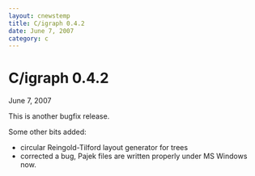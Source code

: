 ```yaml
---
layout: cnewstemp
title: C/igraph 0.4.2
date: June 7, 2007
category: c
---
```


C/igraph 0.4.2
==============

June 7, 2007

This is another bugfix release.

Some other bits added:

- circular Reingold-Tilford layout generator for trees
- corrected a bug, Pajek files are written properly under MS Windows now.
